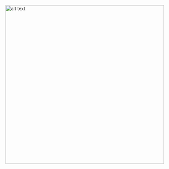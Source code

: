 <img src="https://static.wixstatic.com/media/14ddde_c1b13e7aa0f24513ab704758adb8bd4c~mv2.png" alt="alt text" width="500" height="500">
